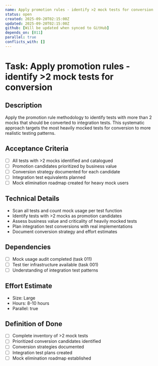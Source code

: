 ```yaml
---
name: Apply promotion rules - identify >2 mock tests for conversion
status: open
created: 2025-09-20T02:15:00Z
updated: 2025-09-20T02:15:00Z
github: [Will be updated when synced to GitHub]
depends_on: [011]
parallel: true
conflicts_with: []
---
```


# Task: Apply promotion rules - identify >2 mock tests for conversion

## Description

Apply the promotion rule methodology to identify tests with more than 2 mocks
that should be converted to integration tests. This systematic approach targets
the most heavily mocked tests for conversion to more realistic testing patterns.

## Acceptance Criteria

- [ ] All tests with >2 mocks identified and catalogued
- [ ] Promotion candidates prioritized by business value
- [ ] Conversion strategy documented for each candidate
- [ ] Integration test equivalents planned
- [ ] Mock elimination roadmap created for heavy mock users

## Technical Details

- Scan all tests and count mock usage per test function
- Identify tests with >2 mocks as promotion candidates
- Assess business value and criticality of heavily mocked tests
- Plan integration test conversions with real implementations
- Document conversion strategy and effort estimates

## Dependencies

- [ ] Mock usage audit completed (task 011)
- [ ] Test tier infrastructure available (task 001)
- [ ] Understanding of integration test patterns

## Effort Estimate

- Size: Large
- Hours: 8-10 hours
- Parallel: true

## Definition of Done

- [ ] Complete inventory of >2 mock tests
- [ ] Prioritized conversion candidates identified
- [ ] Conversion strategies documented
- [ ] Integration test plans created
- [ ] Mock elimination roadmap established
